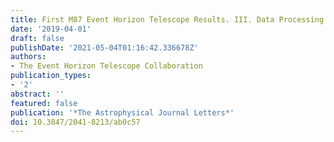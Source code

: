 ```yaml
---
title: First M87 Event Horizon Telescope Results. III. Data Processing and Calibration
date: '2019-04-01'
draft: false
publishDate: '2021-05-04T01:16:42.336678Z'
authors:
- The Event Horizon Telescope Collaboration
publication_types:
- '2'
abstract: ''
featured: false
publication: '*The Astrophysical Journal Letters*'
doi: 10.3847/2041-8213/ab0c57
---
```

